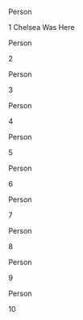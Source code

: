 Person

1
Chelsea Was Here


Person

2



Person

3



Person

4



Person

5



Person

6



Person

7



Person

8



Person

9



Person

10



